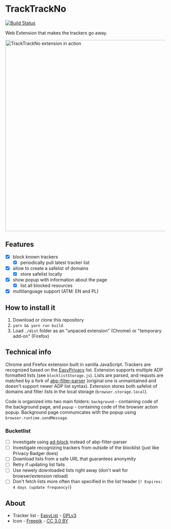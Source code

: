 # TrackTrackNo
[![Build Status](https://travis-ci.org/kdzwinel/TrackTrackNo.svg?branch=master)](https://travis-ci.org/kdzwinel/TrackTrackNo)

Web Extension that makes the trackers go away.

<img src='https://i.imgur.com/sXQltZF.png' alt='TrackTrackNo extension in action' width="600">

## Features
- [x] block known trackers
  - [x] periodically pull latest tracker list
- [x] allow to create a safelist of domains
  - [x] store safelist locally
- [x] show popup with information about the page
  - [x] list all blocked resources
- [x] multilanguage support (ATM: EN and PL)

## How to install it
1. Download or clone this repository
1. `yarn && yarn run build`
1. Load `./dist` folder as an "unpaced extension" (Chrome) or "temporary add-on" (Firefox)

## Technical info
Chrome and Firefox extension built in vanilla JavaScript. Trackers are recognized based on the [EasyPrivacy](https://easylist.to/tag/easyprivacy.html) list. Extension supports multiple ADP formatted lists (see `blocklistStorage.js`). Lists are parsed, and requsts are matched by a fork of [abp-filter-parser](https://github.com/bbondy/abp-filter-parser) (original one is unmaintained and doesn't support newer ADP list syntax). Extension stores both safelist of domains and filter lists in the local storage (`browser.storage.local`).

Code is organized into two main folders: `background` - containing code of the background page, and `popup` - containing code of the browser action popup. Background page communicates with the popup using `browser.runtime.sendMessage`.

### Bucketlist
- [ ] Investigate using [ad-block](https://github.com/brave/ad-block) instead of abp-filter-parser
- [ ] Investigate recognizing trackers from outside of the blocklist (just like Privacy Badger does)
- [ ] Download lists from a safe URL that guarantees anonymity
- [ ] Retry if updating list fails
- [ ] Use newely downloaded lists right away (don't wait for browser/extension reload)
- [ ] Don't fetch lists more often than specified in the list header (`! Expires: 4 days (update frequency)`)

## About

- Tracker list - [EasyList](https://easylist.to/) - [GPLv3](https://easylist.to/pages/licence.html)
- Icon - [Freepik](http://www.freepik.com) - [CC 3.0 BY](http://creativecommons.org/licenses/by/3.0/)

